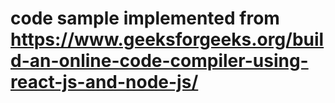 # code sample implemented from https://www.geeksforgeeks.org/build-an-online-code-compiler-using-react-js-and-node-js/